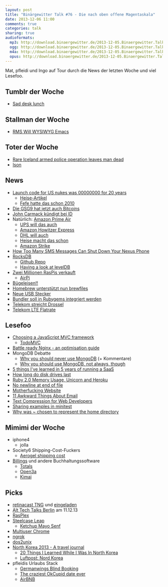 ```yaml
---
layout: post
title: "Binärgewitter Talk #76 - Die nach oben offene Magentaskala"
date: 2013-12-06 11:00
comments: true
categories: talk
sharing: true
audioformats:
  mp3: http://download.binaergewitter.de/2013-12-05.Binaergewitter.Talk.76.mp3
  ogg: http://download.binaergewitter.de/2013-12-05.Binaergewitter.Talk.76.ogg
  m4a: http://download.binaergewitter.de/2013-12-05.Binaergewitter.Talk.76.m4a
  opus: http://download.binaergewitter.de/2013-12-05.Binaergewitter.Talk.76.opus
---
```

Mat, pfleidi und Ingo auf Tour durch die News der letzten Woche und viel Lesefoo.

## Tumblr der Woche

- [Sad desk lunch]( http://saddesklunch.com/ )

## Stallman der Woche

- [RMS Will WYSIWYG Emacs]( http://www.heise.de/developer/meldung/Stallman-wuenscht-sich-WYSIWYG-Emacs-2052459.html )

## Toter der Woche

- [Rare Iceland armed police operation leaves man dead]( http://www.bbc.co.uk/news/world-europe-25190119 )
- [Ison](http://de.wikipedia.org/wiki/C/2012_S1_(ISON) )

## News

- [Launch code for US nukes was 00000000 for 20 years]( http://arstechnica.com/tech-policy/2013/12/launch-code-for-us-nukes-was-00000000-for-20-years/ )
    * [Heise-Artikel]( http://www.heise.de/newsticker/meldung/00000000-Passwort-fuer-US-Atomraketen-2060077.html )
    * [Fefe hatte das schon 2010]( http://blog.fefe.de/?ts=b23e6c3f )
- [Die GSG9 hat jetzt auch Bitcoins]( http://www.faz.net/aktuell/finanzen/devisen-rohstoffe/digitale-waehrung-gsg-9-einheit-nimmt-mutmassliche-bitcoin-betrueger-fest-12694938.html )
- [John Carmack kündigt bei ID]( http://www.polygon.com/2013/11/22/5134500/id-software-founder-john-carmack-resigns )
- Natürlich: [Amazon Prime Air]( http://www.amazon.com/l/ref=mh_rd_l?node=8037720011&device=desktop&tag=rnwap-20 )
    * [UPS will das auch]( http://techcrunch.com/2013/12/03/ups-also-said-to-be-testing-drone-delivery-constant-robot-background-hum-increasingly-inevitable/ )
    * [Amazon Howitzer Express]( http://www.der-postillon.com/2013/12/amazon-plant-pakete-mit-riesigen.html )
    * [DHL will auch]( http://www.heise.de/newsticker/meldung/DHL-will-in-Bonn-Paketdrohne-testen-2060348.html )
    * [Heise macht das schon]( http://www.heise.de/newsticker/meldung/c-t-testet-Heftlieferung-per-Drohne-2060778.html )
    * [Amazon Strike]( d24w6bsrhbeh9d.cloudfront.net/photo/aeNQMwb_460s.jpg )
- [How Too Many SMS Messages Can Shut Down Your Nexus Phone]( http://allthingsd.com/20131129/how-too-many-sms-messages-can-shut-down-your-nexus-phone/ )
- [RocksDB]( http://rocksdb.org/ )
    * [Github Repo]( https://github.com/facebook/rocksdb )
    * [Having a look at levelDB]( http://skipperkongen.dk/2013/02/14/having-a-look-at-leveldb/ )
- [Zwei Millionen RasPis verkauft]( http://www.raspberrypi.org/archives/5265 )
    * [AirPi]( http://airpi.es/ )
- [Bügeleisen!!]( http://www.bbc.co.uk/news/blogs-news-from-elsewhere-24707337 )
- [Homebrew unterstützt nun brewfiles]( https://coderwall.com/p/afmnbq )
- [Neue USB Stecker]( http://news.cnet.com/8301-11386_3-57614456-76/with-new-usb-connector-no-more-wrong-way-up-cables/ )
- [Bundler soll in Rubygems integriert werden]( https://github.com/jruby/jruby/issues/1146#issuecomment-29714318 )
- [Telekom streicht Drossel]( http://www.heise.de/newsticker/meldung/Telekom-streicht-alle-Drossel-Klauseln-und-versucht-eine-Charme-Offensive-2059181.html )
- [Telekom LTE Flatrate]( http://www.heise.de/newsticker/meldung/Telekom-streicht-Internet-Flat-aus-LTE-Tarif-2061549.html )

## Lesefoo

- [Choosing a JavaScript MVC framework]( http://www.funnyant.com/choosing-javascript-mvc-framework/ )
    * [TodoMVC]( http://todomvc.com/ )
- [Battle ready Nginx - an optimisation guide]( http://blog.zachorr.com/nginx-setup/ )
- MongoDB Debatte
    * [Why you should never use MongoDB]( http://www.sarahmei.com/blog/2013/11/11/why-you-should-never-use-mongodb/ ) (+ Kommentare)
    * [Why you should use MongoDB, not always, though]( http://shahalpk.name/post/66958131374/why-you-should-use-mongodb-not-always-though )
- [5 things I've learned in 5 years of running a SaaS]( http://mir.aculo.us/2013/11/27/5-things-ive-learned-in-5-years-of-running-a-saas/ )
- [How long do disk drives last]( http://blog.backblaze.com/2013/11/12/how-long-do-disk-drives-last/ )
- [Ruby 2.0 Memory Usage, Unicorn and Heroku]( http://marianposaceanu.com/articles/on-ruby-2-0-memory-usage-unicorn-and-heroku )
- [No newline at end of file]( http://robots.thoughtbot.com/no-newline-at-end-of-file/ )
- [Motherfucking Website]( http://motherfuckingwebsite.com )
- [11 Awkward Things About Email]( http://www.waitbutwhy.com/2013/12/11-awkward-things-about-email.html )
- [Text Compression for Web Developers]( http://www.html5rocks.com/en/tutorials/speed/txt-compression/ )
- [Sharing examples in minitest]( http://wojtekmach.pl/blog/2013/07/17/sharing-examples-in-minitest/ )
- [Why was ~ chosen to represent the home directory]( http://unix.stackexchange.com/questions/34196/why-was-chosen-to-represent-the-home-directory )


## Mimimi der Woche

- iphone4
    - jolla
- Society6 Shipping-Cost-Fuckers
    * [Aerogel shipping cost]( http://www.buyaerogel.com/ )
- [Billings]( http://billingsapp.com/ ) und andere Buchhaltungssoftware
    * [Totals]( http://www.kedisoft.com/totals/ )
    * [Open3a]( http://www.open3a.de/ )
    * [Kimai]( http://www.kimai.org/ )

## Picks

- [retinacast TNG]( http://retinacast.de/rtc024-tng/ ) und [eingeladen]( http://eingeladen-feature.de/004-linux/ )
- [Alt Tech Talks Berlin]( http://www.alt-tech-talks.com/ ) am 11.12.13
- [RasPlex]( http://rasplex.com/ )
- [Steelcase Leap]( http://thewirecutter.com/reviews/best-office-chair-is-the-steelcase-leap/ )
    * [Ketchup Mayo Senf]( http://www.ketchup-mayo-senf.de/Angebote/ )
- [Multiuser Chrome]( https://support.google.com/chrome/answer/2364824?hl=en )
- [ngrok]( https://ngrok.com/ )
- [dos2unix](http://freecode.com/projects/dos2unix )
- [North Korea 2013 - A travel journal]( http://www.dominik-schwarz.net/reisen/nordkorea2013/ )
    * [20 Things I Learned While I Was In North Korea]( http://www.waitbutwhy.com/2013/09/20-things-i-learned-while-i-was-in.html )
    * [Luftpost: Nord Korea]( http://luftpost-podcast.de/nordkorea1/ )
- pfleidis Urlaubs Stack
    * [Germanwings Blind Booking]( http://www.germanwings.com/de/Buchung/Info-Blind-Booking.htm )
    * [The craziest OkCupid date ever]( http://www.salon.com/2013/11/12/the_craziest_okcupid_date_ever/ )
    * [AirBNB]( https://www.airbnb.com/ )
